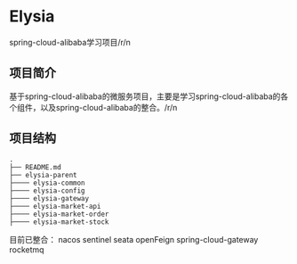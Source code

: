 # Elysia
spring-cloud-alibaba学习项目/r/n

## 项目简介
基于spring-cloud-alibaba的微服务项目，主要是学习spring-cloud-alibaba的各个组件，以及spring-cloud-alibaba的整合。/r/n

## 项目结构
```
.
├── README.md
├── elysia-parent
├──── elysia-common
├──── elysia-config
├──── elysia-gateway
├──── elysia-market-api
├──── elysia-market-order
├──── elysia-market-stock
```

目前已整合：
nacos
sentinel
seata
openFeign
spring-cloud-gateway
rocketmq
